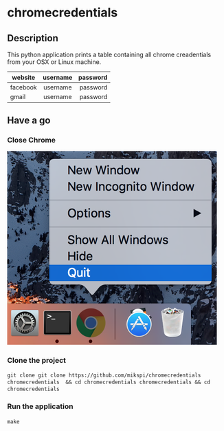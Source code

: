 # chromecredentials

## Description

This python application prints a table containing all chrome creadentials from your OSX or Linux machine.

| website  |    username   |  password |
|----------|:-------------:|----------:|
| facebook |   username    |  password |
|   gmail  |   username    |  password |

## Have a go

### Close Chrome

![alt tag](https://github.com/mikspi/chromecredentials/blob/master/resources/closeChrome.png?raw=true)

### Clone the project

	git clone git clone https://github.com/mikspi/chromecredentials chromecredentials  && cd chromecredentials chromecredentials && cd chromecredentials

### Run the application

	make